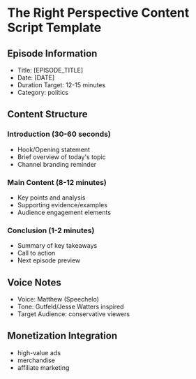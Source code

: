 
# The Right Perspective Content Script Template

## Episode Information
- Title: [EPISODE_TITLE]
- Date: [DATE]
- Duration Target: 12-15 minutes
- Category: politics

## Content Structure

### Introduction (30-60 seconds)
- Hook/Opening statement
- Brief overview of today's topic
- Channel branding reminder

### Main Content (8-12 minutes)
- Key points and analysis
- Supporting evidence/examples
- Audience engagement elements

### Conclusion (1-2 minutes)
- Summary of key takeaways
- Call to action
- Next episode preview

## Voice Notes
- Voice: Matthew (Speechelo)
- Tone: Gutfeld/Jesse Watters inspired
- Target Audience: conservative viewers

## Monetization Integration
- high-value ads
- merchandise
- affiliate marketing
